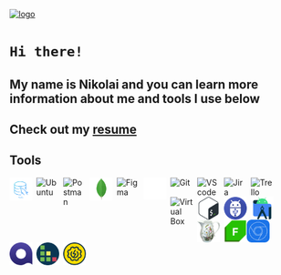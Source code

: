 [![logo](https://i.ibb.co/mttg51Q/logo.gif "nikolaiqa")](https://github.com/nikolaiqa)

# **`Hi there!`**
 
## My name is Nikolai and you can learn more information about me and tools I use below

## Сheck out my [resume](https://drive.google.com/file/d/13ccjGmmKePU6CzG8RiyijSYLzqPSi40-/view?usp=sharing "ru-version")

## Tools  


<a href="https://github.com/nikolaiqa/MySQL"><img align="left" alt="MySQL" title="MySQL" width="40px" style="padding-right:7px;" src="./Sourses/MySQL.png"></a>

<a href="https://github.com/nikolaiqa/Ubuntu/blob/main/Task%201%20(pwd%2C%20ls%2C%20mkdir%2C%20mv%2C%20rm).md"><img align="left" alt="Ubuntu" title="Ubuntu" width="40px" style="padding-right:7px;" src="https://www.vectorlogo.zone/logos/ubuntu/ubuntu-icon.svg"></a>

<a href="https://github.com/nikolaiqa"><img align="left" alt="Postman" title="Postman" width="40px" style="padding-right:7px;" src="https://www.vectorlogo.zone/logos/getpostman/getpostman-icon.svg"></a>

<a href="https://github.com/nikolaiqa"><img align="left" alt="MongoDB" title="MongoDB" width="40px" style="padding-right:7px;" src="./Sourses/mongodb-original.svg"></a>

<a href="https://github.com/nikolaiqa"><img align="left" alt="Figma" title="Figma" width="40px" style="padding-right:7px;" src="https://www.vectorlogo.zone/logos/figma/figma-icon.svg"></a>

<a href="https://github.com/nikolaiqa?tab=repositories"><img align="left" alt="GitHub" title="GitHub" width="40px" style="padding-right:7px;" src="./Sourses/github-mark-white.svg"></a>

<a href="https://github.com/nikolaiqa"><img align="left" alt="Git" title="Git" width="40px" style="padding-right:7px;" src="https://www.vectorlogo.zone/logos/git-scm/git-scm-icon.svg"></a>

<a href="https://github.com/nikolaiqa"><img align="left" alt="VS code" title="VS code" width="40px" style="padding-right:7px;" src="https://cdn.jsdelivr.net/gh/devicons/devicon/icons/vscode/vscode-original.svg"></a>

<a href="https://github.com/nikolaiqa"><img align="left" alt="Jira" title="Jira" width="40px" style="padding-right:7px;" src="https://www.vectorlogo.zone/logos/atlassian_jira/atlassian_jira-icon.svg"></a>

<a href="https://github.com/nikolaiqa"><img align="left" alt="Trello" title="Trello" width="40px" style="padding-right:7px;" src="https://www.vectorlogo.zone/logos/trello/trello-icon.svg"></a>

<a href="https://github.com/nikolaiqa"><img align="left" alt="Virtual Box" title="Virtual Box" width="40px" style="padding-right:7px;" src="https://www.vectorlogo.zone/logos/virtualbox/virtualbox-icon.svg"></a>

<a href="https://github.com/nikolaiqa/Ubuntu/blob/main/Task%202%20(echo%2C%20nano%2C%20cat%2C%20vim%2C%20grep).md"><img align="left" alt="Bash" title="Bash" width="40px" style="padding-right:7px;" src="./Sourses/Bash_Logo_Colored.svg"></a>

<a href="https://github.com/nikolaiqa"><img align="left" alt="ADB" title="ADB" width="40px" style="padding-right:7px;" src="./Sourses/ADB.png"></a>

<a href="https://github.com/nikolaiqa"><img align="left" alt="Android Studio" title="Android Studio" width="40px" style="padding-right:7px;" src="./Sourses/androidstudio-original.svg"></a>
</br>
</br>

<a href="https://github.com/nikolaiqa"><img align="left" alt="Charles Proxy" title="Charles Proxy" width="40px" style="padding-right:7px;" src="./Sourses/charlesproxyicon.svg"></a> 

<a href="https://github.com/nikolaiqa"><img align="left" alt="Fiddler" title="Fiddler" width="40px" sstyle="padding-right:7px;" src="./Sourses/Fiddler-Everywhere.png"></a>

<a href="https://github.com/nikolaiqa"><img align="left" alt="DevTools" title="DevTools" width="40px" style="padding-right:7px;" src="./Sourses/chrome-devtools-icon-256x256-s41ravx1.png"></a> 

<a href="https://github.com/nikolaiqa"><img align="left" alt="Qase" title="Qase" width="40px" style="padding-right:7px;" src="./Sourses/qase.png"></a> 

<a href="https://github.com/nikolaiqa"><img align="left" alt="TestRail" title="TestRail" width="40px" style="padding-right:7px;" src="./Sourses/TestRail.png"></a> 

<a href="https://github.com/nikolaiqa"><img align="left" alt="SoapUI" title="SoapUI" width="40px" style="padding-right:7px;" src="./Sourses/SoapUI.svg"></a>